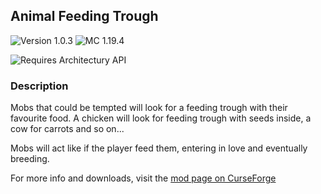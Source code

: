 ## Animal Feeding Trough

![Version 1.0.3](https://img.shields.io/badge/Version-1.0.3-brightgreen)
![MC 1.19.4](https://img.shields.io/badge/Minecraft-1.19.4-blue)

![Requires Architectury API](https://i.imgur.com/VLsMyfv.png)

### Description
Mobs that could be tempted will look for a feeding trough with their favourite food. A chicken will look for feeding trough with seeds inside, a cow for carrots and so on...

Mobs will act like if the player feed them, entering in love and eventually breeding.

For more info and downloads, visit the [mod page on CurseForge](https://www.curseforge.com/minecraft/mc-mods/animal-feeding-trough)
